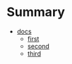 # Summary

* [docs](docs/README.md)
  * [first](docs/first.md)
  * [second](docs/second.md)
  * [third](docs/third.md)
